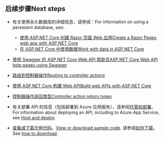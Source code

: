 ## <a name="next-steps"></a><span data-ttu-id="f0bbe-101">后续步骤</span><span class="sxs-lookup"><span data-stu-id="f0bbe-101">Next steps</span></span>

* <span data-ttu-id="f0bbe-102">有关使用永久数据库的详细信息，请参阅：</span><span class="sxs-lookup"><span data-stu-id="f0bbe-102">For information on using a persistent database, see:</span></span>

  * [<span data-ttu-id="f0bbe-103">使用 ASP.NET Core 创建 Razor 页面 Web 应用</span><span class="sxs-lookup"><span data-stu-id="f0bbe-103">Create a Razor Pages web app with ASP.NET Core</span></span>](xref:tutorials/index)
  * [<span data-ttu-id="f0bbe-104">在 ASP.NET Core 中使用数据</span><span class="sxs-lookup"><span data-stu-id="f0bbe-104">Work with data in ASP.NET Core</span></span>](xref:data/index)

* [<span data-ttu-id="f0bbe-105">使用 Swagger 的 ASP.NET Core Web API 帮助页</span><span class="sxs-lookup"><span data-stu-id="f0bbe-105">ASP.NET Core Web API help pages using Swagger</span></span>](xref:tutorials/web-api-help-pages-using-swagger)
* [<span data-ttu-id="f0bbe-106">路由到控制器操作</span><span class="sxs-lookup"><span data-stu-id="f0bbe-106">Routing to controller actions</span></span>](xref:mvc/controllers/routing)
* [<span data-ttu-id="f0bbe-107">使用 ASP.NET Core 构建 Web API</span><span class="sxs-lookup"><span data-stu-id="f0bbe-107">Build web APIs with ASP.NET Core</span></span>](xref:web-api/index)
* [<span data-ttu-id="f0bbe-108">控制器操作返回类型</span><span class="sxs-lookup"><span data-stu-id="f0bbe-108">Controller action return types</span></span>](xref:web-api/action-return-types)
* <span data-ttu-id="f0bbe-109">有关部署 API 的信息（包括部署到 Azure 应用服务），请参阅[托管和部署](xref:host-and-deploy/index)。</span><span class="sxs-lookup"><span data-stu-id="f0bbe-109">For information about deploying an API, including to Azure App Service, see [Host and deploy](xref:host-and-deploy/index).</span></span>
* <span data-ttu-id="f0bbe-110">[查看或下载示例代码](https://github.com/aspnet/Docs/tree/master/aspnetcore/tutorials/first-web-api/samples)。</span><span class="sxs-lookup"><span data-stu-id="f0bbe-110">[View or download sample code](https://github.com/aspnet/Docs/tree/master/aspnetcore/tutorials/first-web-api/samples).</span></span> <span data-ttu-id="f0bbe-111">请参阅[如何下载](xref:tutorials/index#how-to-download-a-sample)。</span><span class="sxs-lookup"><span data-stu-id="f0bbe-111">See [how to download](xref:tutorials/index#how-to-download-a-sample).</span></span>